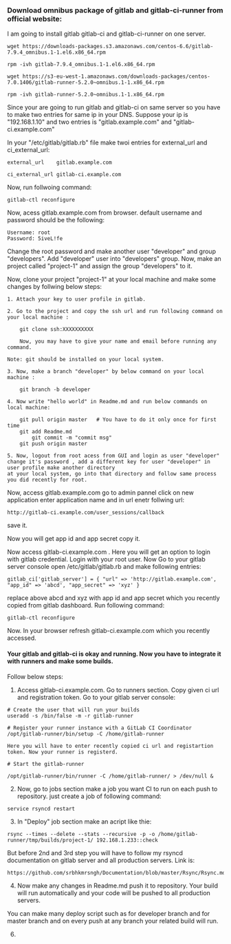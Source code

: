 ### Download omnibus package of gitlab and gitlab-ci-runner from official website:

I am going to install gitlab gitlab-ci and gitlab-ci-runner on one server.

```
wget https://downloads-packages.s3.amazonaws.com/centos-6.6/gitlab-7.9.4_omnibus.1-1.el6.x86_64.rpm

rpm -ivh gitlab-7.9.4_omnibus.1-1.el6.x86_64.rpm

wget https://s3-eu-west-1.amazonaws.com/downloads-packages/centos-7.0.1406/gitlab-runner-5.2.0~omnibus.1-1.x86_64.rpm

rpm -ivh gitlab-runner-5.2.0~omnibus.1-1.x86_64.rpm

```
Since your are going to run gitlab and gitlab-ci on same server so you have to make two entries for same ip in your DNS. Suppose your ip is "192.168.1.10" and two entries is "gitlab.example.com" and "gitlab-ci.example.com"

In your "/etc/gitlab/gitlab.rb" file make twoi entries for external_url and ci_external_url:

```
external_url	gitlab.example.com

ci_external_url	gitlab-ci.example.com

```

Now, run follwoing command:
```
gitlab-ctl reconfigure
```

Now, acess gitlab.example.com from browser. default username and password should be the following:

```
Username: root 
Password: 5iveL!fe
```
Change the root password and make another user "developer" and group "developers". Add "developer" user into "developers" group. Now, make an project called "project-1" and assign the group "developers" to it.

Now, clone your project "project-1" at your local machine and make some changes by follwing below steps:

```
1. Attach your key to user profile in gitlab.

2. Go to the project and copy the ssh url and run following command on your local machine :

    git clone ssh:XXXXXXXXXX

    Now, you may have to give your name and email before running any command.

Note: git should be installed on your local system.

3. Now, make a branch "developer" by below command on your local machine :

    git branch -b developer

4. Now write "hello world" in Readme.md and run below commands on local machine:

	git pull origin master   # You have to do it only once for first time    
	git add Readme.md
    	git commit -m "commit msg"
	git push origin master

5. Now, logout from root acess from GUI and login as user "developer"  change it's password , add a different key for user "developer" in user profile make another directory 
at your local system, go into that directory and follow same process you did recently for root. 
```

Now, access gitlab.example.com go to admin pannel click on new application enter application name and in url enetr follwing url:

```
http://gitlab-ci.example.com/user_sessions/callback
```
save it.

Now you will get app id and app secret copy it.

Now access gitlab-ci.example.com . Here you will get an option to login with gitlab credential. Login with your root user. Now Go to your gitlab server console open /etc/gitlab/gitlab.rb and make following entries:

```
gitlab_ci['gitlab_server'] = { "url" => 'http://gitlab.example.com', "app_id" => 'abcd', "app_secret" => 'xyz' }
```
replace above abcd and xyz with app id and app secret which you recently copied from gitlab dashboard. Run following command:

```
gitlab-ctl reconfigure
```
Now. In your browser refresh gitlab-ci.example.com which you recently accessed.

#### Your gitlab and gitlab-ci is okay and running. Now you have to integrate it with runners and make some builds.

Follow below steps:

1. Access gitlab-ci.example.com. Go to runners section. Copy given ci url and registration token. Go to your gitlab server console:

```
# Create the user that will run your builds
useradd -s /bin/false -m -r gitlab-runner

# Register your runner instance with a GitLab CI Coordinator
/opt/gitlab-runner/bin/setup -C /home/gitlab-runner

Here you will have to enter recently copied ci url and registartion token. Now your runner is registerd.

# Start the gitlab-runner

/opt/gitlab-runner/bin/runner -C /home/gitlab-runner/ > /dev/null &
```
2. Now, go to jobs section make a job you want CI to run on each push to repository. just create a job of following command:

```
service rsyncd restart
```
3. In "Deploy" job section make an acript like thie:

```
rsync --times --delete --stats --recursive -p -o /home/gitlab-runner/tmp/builds/project-1/ 192.168.1.233::check
```
But before 2nd and 3rd step you will have to follow my rsyncd documentation on gitlab server and all production servers. Link is:

```
https://github.com/srbhkmrsngh/Documentation/blob/master/Rsync/Rsync.md
```

4. Now make any changes in Readme.md push it to repository. Your build will run automatically and your code will be pushed to all production servers. 

You can make many deploy script such as for developer branch and for master branch and on every push at any branch your related build will run.




6.


